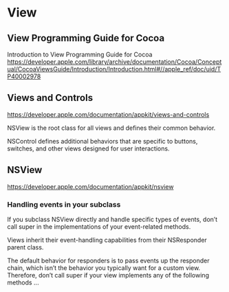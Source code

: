 
# View

## View Programming Guide for Cocoa

Introduction to View Programming Guide for Cocoa
https://developer.apple.com/library/archive/documentation/Cocoa/Conceptual/CocoaViewsGuide/Introduction/Introduction.html#//apple_ref/doc/uid/TP40002978


## Views and Controls

https://developer.apple.com/documentation/appkit/views-and-controls

NSView is the root class for all views and defines their common behavior. 

NSControl defines additional behaviors 
that are specific to buttons, switches, and other views 
designed for user interactions.


## NSView

https://developer.apple.com/documentation/appkit/nsview

### Handling events in your subclass

If you subclass NSView directly and handle specific types of events,
don’t call super in the implementations of your event-related methods.

Views inherit their event-handling capabilities from their NSResponder parent class.

The default behavior for responders is to pass events up the responder chain,
which isn’t the behavior you typically want for a custom view.
Therefore, don’t call super if your view implements any of the following methods ...

